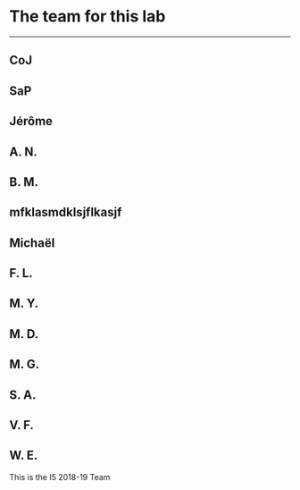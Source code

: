 # The team for this lab

-----------------------------
CoJ
-----------------------------
SaP
-----------------------------
Jérôme
-----------------------------
A. N.
-----------------------------
B. M.
-----------------------------
mfklasmdklsjflkasjf
-----------------------------
Michaël
-----------------------------
F. L.
-----------------------------
M. Y.
-----------------------------
M. D.
-----------------------------
M. G.
-----------------------------
S. A.
-----------------------------
V. F.
-----------------------------
W. E.
-----------------------------

This is the I5 2018-19 Team
